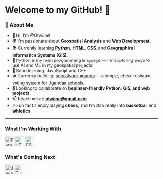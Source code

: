 # Welcome to my GitHub! 👋

### 🧠 About Me
- 👋 Hi, I’m @Otwiine!
- 🌍 I'm passionate about **Geospatial Analysis** and **Web Development**.
- 📚 Currently learning **Python**, **HTML**, **CSS**, and **Geographical Information Systems (GIS)**.
- 🐍 Python is my main programming language — I'm exploring ways to use AI and ML in my geospatial projects!
- 🎯 Soon learning: JavaScript and C++
- 🛠️ Currently building: [schoolvote-uganda](https://github.com/Otwiine/schoolvote-uganda) — a simple, cheat-resistant voting system for Ugandan schools.
- 🤝 Looking to collaborate on **beginner-friendly Python, GIS, and web projects**.
- 📫 Reach me at: **otwiine@gmail.com**
- 🔥 Fun fact: I enjoy playing **chess**, and I’m also really into **basketball** and **athletics**.

<hr style="border:1px solid #ccc" />

### What I'm Working With
<img align="left" alt="Python" width="30px" src="https://cdn.jsdelivr.net/gh/devicons/devicon/icons/python/python-original.svg" />
<img align="left" alt="HTML5" width="30px" src="https://cdn.jsdelivr.net/gh/devicons/devicon/icons/html5/html5-original.svg" />
<img align="left" alt="CSS3" width="30px" src="https://cdn.jsdelivr.net/gh/devicons/devicon/icons/css3/css3-original.svg" />

<br /><br />

### What's Coming Next
<img align="left" alt="JavaScript Logo" width="30px" src="https://cdn.jsdelivr.net/gh/devicons/devicon/icons/javascript/javascript-original.svg"/>
<img align="left" alt="C++ Logo" width="30px" src="https://cdn.jsdelivr.net/gh/devicons/devicon/icons/cplusplus/cplusplus-original.svg" />

<br /><br />
---
<!---
Otwiine/Otwiine is a ✨ special ✨ repository because its README.md (this file) appears on your GitHub profile.
You can click the Preview link to take a look at your changes.
--->
